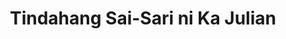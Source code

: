 ---
title: "Tindahang Sai-Sari ni Ka Julian"
url: /los-banos/tindahang-sai-sari-ni-ka-julian/
shop: general
---
